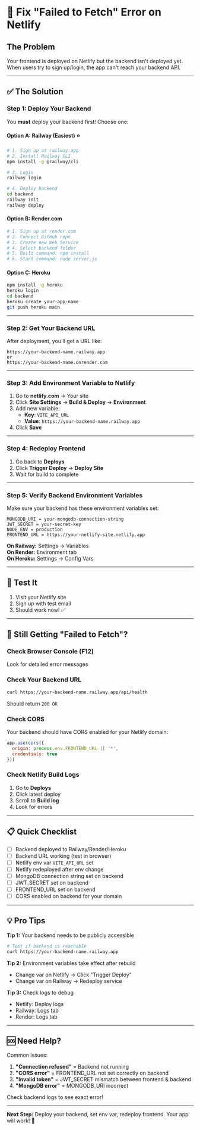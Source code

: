 # 🔧 Fix "Failed to Fetch" Error on Netlify

## The Problem

Your frontend is deployed on Netlify but the backend isn't deployed yet. When users try to sign up/login, the app can't reach your backend API.

---

## ✅ The Solution

### Step 1: Deploy Your Backend

You **must** deploy your backend first! Choose one:

#### Option A: Railway (Easiest) ⭐
```bash
# 1. Sign up at railway.app
# 2. Install Railway CLI
npm install -g @railway/cli

# 3. Login
railway login

# 4. Deploy backend
cd backend
railway init
railway deploy
```

#### Option B: Render.com
```bash
# 1. Sign up at render.com
# 2. Connect GitHub repo
# 3. Create new Web Service
# 4. Select backend folder
# 5. Build command: npm install
# 6. Start command: node server.js
```

#### Option C: Heroku
```bash
npm install -g heroku
heroku login
cd backend
heroku create your-app-name
git push heroku main
```

---

### Step 2: Get Your Backend URL

After deployment, you'll get a URL like:
```
https://your-backend-name.railway.app
or
https://your-backend-name.onrender.com
```

---

### Step 3: Add Environment Variable to Netlify

1. Go to **netlify.com** → Your site
2. Click **Site Settings** → **Build & Deploy** → **Environment**
3. Add new variable:
   - **Key**: `VITE_API_URL`
   - **Value**: `https://your-backend-name.railway.app`
4. Click **Save**

---

### Step 4: Redeploy Frontend

1. Go back to **Deploys**
2. Click **Trigger Deploy** → **Deploy Site**
3. Wait for build to complete

---

### Step 5: Verify Backend Environment Variables

Make sure your backend has these environment variables set:

```
MONGODB_URI = your-mongodb-connection-string
JWT_SECRET = your-secret-key
NODE_ENV = production
FRONTEND_URL = https://your-netlify-site.netlify.app
```

**On Railway:** Settings → Variables  
**On Render:** Environment tab  
**On Heroku:** Settings → Config Vars

---

## 🧪 Test It

1. Visit your Netlify site
2. Sign up with test email
3. Should work now! ✅

---

## 🚨 Still Getting "Failed to Fetch"?

### Check Browser Console (F12)
Look for detailed error messages

### Check Your Backend URL
```bash
curl https://your-backend-name.railway.app/api/health
```
Should return `200 OK`

### Check CORS
Your backend should have CORS enabled for your Netlify domain:
```javascript
app.use(cors({
  origin: process.env.FRONTEND_URL || '*',
  credentials: true
}))
```

### Check Netlify Build Logs
1. Go to **Deploys**
2. Click latest deploy
3. Scroll to **Build log**
4. Look for errors

---

## 📋 Quick Checklist

- [ ] Backend deployed to Railway/Render/Heroku
- [ ] Backend URL working (test in browser)
- [ ] Netlify env var `VITE_API_URL` set
- [ ] Netlify redeployed after env change
- [ ] MongoDB connection string set on backend
- [ ] JWT_SECRET set on backend
- [ ] FRONTEND_URL set on backend
- [ ] CORS enabled on backend for your domain

---

## 💡 Pro Tips

**Tip 1:** Your backend needs to be publicly accessible
```bash
# Test if backend is reachable
curl https://your-backend-name.railway.app
```

**Tip 2:** Environment variables take effect after rebuild
- Change var on Netlify → Click "Trigger Deploy"
- Change var on Railway → Redeploy service

**Tip 3:** Check logs to debug
- Netlify: Deploy logs
- Railway: Logs tab
- Render: Logs tab

---

## 🆘 Need Help?

Common issues:

1. **"Connection refused"** = Backend not running
2. **"CORS error"** = FRONTEND_URL not set correctly on backend
3. **"Invalid token"** = JWT_SECRET mismatch between frontend & backend
4. **"MongoDB error"** = MONGODB_URI incorrect

Check backend logs to see exact error!

---

**Next Step:** Deploy your backend, set env var, redeploy frontend. Your app will work! 🚀
